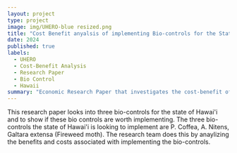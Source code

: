 ```yaml
---
layout: project
type: project
image: img/UHERO-blue resized.png
title: "Cost Benefit anyalsis of implementing Bio-controls for the State of Hawaii"
date: 2024
published: true
labels:
  - UHERO
  - Cost-Benefit Analysis
  - Research Paper
  - Bio Control
  - Hawaii
summary: "Economic Research Paper that investigates the cost-benefit of implementing Bio-controls for the State of Hawai'i ."
---
```


This research paper looks into three bio-controls for the state of Hawai'i and to show if these bio controls are worth implementing. The three bio-controls the state of Hawai'i is looking to implement are P. Coffea, A. Nitens, Galtara extensa (Fireweed moth). The research team does this by anaylizing the benefits and costs associated with implementing the bio-controls.
